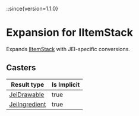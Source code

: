 ::since{version=1.1.0}
# Expansion for IItemStack

Expands [IItemStack](/vanilla/api/item/IItemStack) with JEI-specific conversions.

## Casters

| Result type                                                   | Is Implicit |
| ------------------------------------------------------------- | ----------- |
| [JeiDrawable](/mods/JEITweaker/API/Component/JeiDrawable)     | true        |
| [JeiIngredient](/mods/JEITweaker/API/Component/JeiIngredient) | true        |

